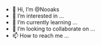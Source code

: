 - 👋 Hi, I’m @Nooaks
- 👀 I’m interested in ...
- 🌱 I’m currently learning ...
- 💞️ I’m looking to collaborate on ...
- 📫 How to reach me ...

<!---
Nooaks/Nooaks is a ✨ special ✨ repository because its `README.md` (this file) appears on your GitHub profile.
You can click the Preview link to take a look at your changes.
--->
